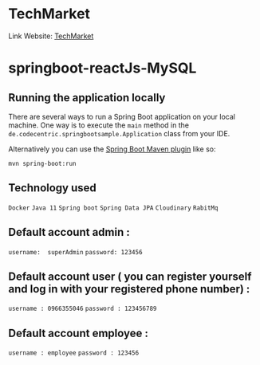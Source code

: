 # TechMarket
Link Website:      [TechMarket](https://project-tech-market-v2.vercel.app/)

# springboot-reactJs-MySQL
## Running the application locally

There are several ways to run a Spring Boot application on your local machine. One way is to execute the `main` method in the `de.codecentric.springbootsample.Application` class from your IDE.

Alternatively you can use the [Spring Boot Maven plugin](https://docs.spring.io/spring-boot/docs/current/reference/html/build-tool-plugins-maven-plugin.html) like so:

```shell
mvn spring-boot:run
```

## Technology used
`Docker`
`Java 11`
`Spring boot`
`Spring Data JPA`
`Cloudinary`
`RabitMq `

## Default account admin :
`username:  superAdmin`
`password: 123456`
## Default account user ( you can register yourself and log in with your registered phone number)  :
`username : 0966355046`
`password : 123456789`
## Default account employee :
`username : employee`
`password : 123456`
